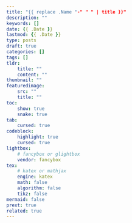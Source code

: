 ```yaml
---
title: "{{ replace .Name "-" " " | title }}"
description: ""
keywords: []
date: {{ .Date }}
lastmod: {{ .Date }}
type: posts
draft: true
categories: []
tags: []
tldr:
    title: ""
    content: ""
thumbnail: ""
featuredimage:
    src: ""
    title: ""
toc:
    show: true
    snake: true
tab:
    cursed: true
codeblock:
    highlight: true
    cursed: true
lightbox:
    # fancybox or glightbox
    vendor: fancybox
tex:
    # katex or mathjax
    engine: katex
    math: false
    algorithm: false
    tikz: false
mermaid: false
prext: true
related: true
---
```

